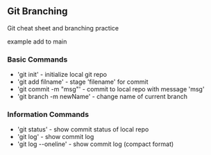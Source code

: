 ## Git Branching

Git cheat sheet and branching practice

example add to main 

### Basic Commands

* 'git init' - initialize local git repo
* 'git add filname' - stage 'filename' for commit
* 'git commit -m "msg"' - commit to local repo with message 'msg'
* 'git branch -m newName' - change name of current branch

### Information Commands
* 'git status' - show commit status of local repo
* 'git log' - show commit log
* 'git log --oneline' - show commit log (compact format)


